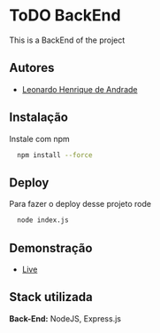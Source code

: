 
# ToDO BackEnd

This is a BackEnd of the project


## Autores

- [Leonardo Henrique de Andrade](https://github.com/oleonardodeandrade)


## Instalação

Instale com npm

```bash
  npm install --force
```
    
## Deploy

Para fazer o deploy desse projeto rode

```bash
  node index.js
```


## Demonstração

- [Live](https://to-do-front-end.vercel.app/)


## Stack utilizada

**Back-End:** NodeJS, Express.js


